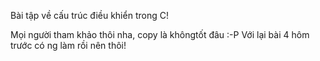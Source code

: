 Bài tập về cấu trúc điều khiển trong C!

Mọi người tham khảo thôi nha, copy là khôngtốt đâu :-P
Với lại bài 4 hôm trước có ng làm rồi nên thôi!
